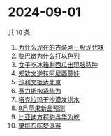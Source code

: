 # 2024-09-01

共 10 条

<!-- BEGIN ZHIHUSEARCH -->
<!-- 最后更新时间 Sun Sep 01 2024 13:20:23 GMT+0800 (China Standard Time) -->
1. [为什么现在的古装剧一股现代味](https://www.zhihu.com/search?q=为什么现在的古装剧一股现代味)
1. [黎巴嫩为什么打以色列](https://www.zhihu.com/search?q=黎巴嫩为什么打以色列)
1. [女子吃冰箱剩西瓜出现脑脓肿](https://www.zhihu.com/search?q=女子吃冰箱剩西瓜出现脑脓肿)
1. [郑钦文逆转阿尼西莫娃](https://www.zhihu.com/search?q=郑钦文逆转阿尼西莫娃)
1. [沙利文抵达北京](https://www.zhihu.com/search?q=沙利文抵达北京)
1. [赛力斯抱紧华为](https://www.zhihu.com/search?q=赛力斯抱紧华为)
1. [塔克拉玛干沙漠发洪水](https://www.zhihu.com/search?q=塔克拉玛干沙漠发洪水)
1. [9月苹果新品预测](https://www.zhihu.com/search?q=9月苹果新品预测)
1. [比亚迪方程豹与华为乾](https://www.zhihu.com/search?q=比亚迪方程豹与华为乾)
1. [樊振东陈梦退赛](https://www.zhihu.com/search?q=樊振东陈梦退赛)
<!-- END ZHIHUSEARCH -->
